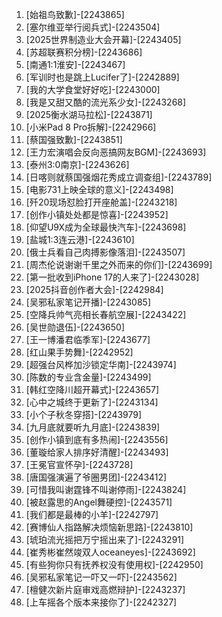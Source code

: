 
1. [始祖鸟致歉]-[2243865]
1. [塞尔维亚举行阅兵式]-[2243504]
1. [2025世界制造业大会开幕]-[2243405]
1. [苏超联赛积分榜]-[2243686]
1. [南通1:1淮安]-[2243467]
1. [军训时也是跳上Lucifer了]-[2242889]
1. [我的大学食堂好好吃]-[2243000]
1. [我是又甜又酷的流光系少女]-[2243268]
1. [2025衡水湖马拉松]-[2243871]
1. [小米Pad 8 Pro拆解]-[2242966]
1. [蔡国强致歉]-[2243851]
1. [王力宏演唱会反向恶搞网友BGM]-[2243693]
1. [泰州3:0南京]-[2243626]
1. [日喀则就蔡国强烟花秀成立调查组]-[2243789]
1. [电影731上映全球的意义]-[2243498]
1. [歼20现场怼脸打开座舱盖]-[2243218]
1. [创作小镇处处都是惊喜]-[2243952]
1. [仰望U9X成为全球最快汽车]-[2243698]
1. [盐城1:3连云港]-[2243610]
1. [俄士兵看自己肉搏影像落泪]-[2243507]
1. [周杰伦说谢谢千里之外而来的你们]-[2243699]
1. [第一批收到iPhone 17的人来了]-[2243028]
1. [2025抖音创作者大会]-[2242984]
1. [吴邪私家笔记开播]-[2243085]
1. [空降兵帅气亮相长春航空展]-[2243422]
1. [吴世勋退伍]-[2243650]
1. [王一博潘君临季军]-[2243677]
1. [红山果手势舞]-[2242952]
1. [超强台风桦加沙锁定华南]-[2243974]
1. [陈数的专业含金量]-[2243499]
1. [韩红空降川超开幕式]-[2243657]
1. [心中之城终于更新了]-[2243134]
1. [小个子秋冬穿搭]-[2243979]
1. [九月底就要听九月底]-[2243839]
1. [创作小镇到底有多热闹]-[2243556]
1. [董璇给家人排序好清醒]-[2243493]
1. [王冕官宣怀孕]-[2243728]
1. [唐国强演遍了爷圈男团]-[2243412]
1. [可惜我叫谢霆锋不叫谢停雨]-[2243824]
1. [被赵露思的Angel舞硬控]-[2243571]
1. [我们都是最棒的小羊]-[2242797]
1. [赛博仙人指路解决烦恼新思路]-[2243810]
1. [琥珀流光摇把万宁摇出来了]-[2243291]
1. [崔秀彬崔然竣双人oceaneyes]-[2243692]
1. [有些狗你只有抚养权没有使用权]-[2242950]
1. [吴邪私家笔记一吓又一吓]-[2243562]
1. [檀健次新片庭审戏高燃辩护]-[2243237]
1. [上车摇各个版本来接你了]-[2242327]
